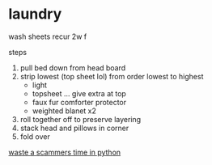 # laundry

wash sheets recur 2w f

steps 

1. pull bed down from head board 
2. strip lowest \(top sheet lol\) from order lowest to highest 
   * light
   * topsheet ... give extra at top
   * faux fur comforter protector 
   * weighted blanet x2
3. roll together off to preserve layering
4. stack head and pillows in corner 
5. fold over



[waste a scammers time in python ](https://www.youtube.com/watch?v=UtNYzv8gLbs)



